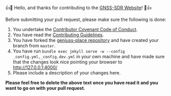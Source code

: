 :+1::tada: Hello, and thanks for contributing to the [GNSS-SDR Website](https://gnss-sdr.org)! :tada::+1:

Before submitting your pull request, please make sure the following is done:
 1. You undertake the [Contributor Covenant Code of Conduct](https://github.com/gnss-sdr/geniuss-place/blob/master/CODE_OF_CONDUCT.md).
 2. You have read the [Contributing Guidelines](https://github.com/gnss-sdr/geniuss-place/blob/master/CONTRIBUTING.md).
 3. You have forked the [geniuss-place repository](https://github.com/gnss-sdr/geniuss-place) and have created your branch from `master`.
 4. You have run `bundle exec jekyll serve -w --config _config.yml,_config.dev.yml` in your own machine and have made sure that the changes look nice pointing your browser to http://127.0.0.1:4000/
 5. Please include a description of your changes here.

**Please feel free to delete the above text once you have read it and you want to go on with your pull request.**
